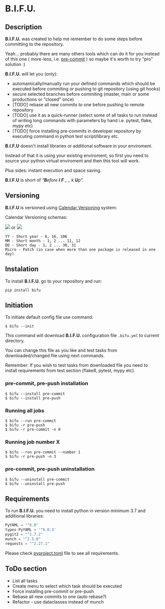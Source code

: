 # B.I.F.U.

## Description

**B.I.F.U.** was created to help me remember to do some steps before committing to the repository.

Yeah... probably there are many others tools which can do it for you instead of this one ( more-less, i.e. [pre-commit](https://pre-commit.com/) ) so maybe it's worth to try "pro" solution :)

**B.I.F.U.** will let you (only):
- automamically/manually run your defined commands  which should be executed before commiting or pushing to git repository (using git hooks)
- secure selected branches before commiting (master, main or some productions or "closed" once)
- [TODO] rebase all new commits to one before pushing to remote repository
- [TODO] use it as a quick-runner (select some of all tasks to run instead of writing long commands with parameters by hand i.e. pytest, flake, mypy etc)
- [TODO] force installing pre-commits in developer repository by executing command in python test script/library etc.

**B.I.F.U** doesn't install libraries or additional software in your enviroment.

Instead of that it is using your existing enviroment, so first you need to source your python virtual enviroment and then this tool will work.

Plus sides: instant execution and space saving.


**B.I.F.U** is short of _"**B**efore **I** **F** _ _ k **U**p"._


## Versioning

**B.I.F.U** is versioned using [Calendar Versioning](https://calver.org/) system: 

Calendar Versioning schemas:

<img src="https://img.shields.io/badge/calver-YY.MM.DD-22bfda.svg"> or <img src="https://img.shields.io/badge/calver-YY.MM.DD.MICRO-22bfda.svg">


    YY - Short year - 6, 16, 106
    MM - Short month - 1, 2 ... 11, 12
    DD - Short day - 1, 2 ... 30, 31
    Micro - Patch (in case when more than one package is released in one day)

## Instalation

To install **B.I.F.U.** go to your repository and run:
    
    pip install bifu


## Initiation

To initiate default config file use command:

```shell
$ bifu --init
```

This command will download **B.I.F.U.** configuration file `.bifu.yml` to current directory.

You can change this file as you like and test tasks from downloaded/changed file using next commands.

Remember: If you wish to test tasks from downloaded file you need to install requirements from test section (flake8, pytest, mypy etc).

### pre-commit, pre-push installation
```shell
$ bifu --install pre-commit
$ bifu --install pre-push
```

### Running all jobs
```shell
$ bifu --run pre-commit
$ bifu -r pre-push
$ bifu -r pre-commit -n 0
```

### Running job number X
```shell
$ bifu --run pre-commit --number 1
$ bifu -r pre-push -n 3
```

### pre-commit, pre-push uninstallation
```shell
$ bifu --uninstall pre-commit
$ bifu --uninstall pre-push
```

## Requirements

To run **B.I.F.U.** you need to install python in version minimum 3.7 and additional libraries:

```python
PyYAML = "^6.0"
types-PyYAML = '^6.0.3'
pygit2 = "^1.7.2"
munch = "^2.5.0"
requests = "^2.27.1"
```

Please check [pyproject.toml](https://github.com/8tm/bifu/blob/master/.bifu.yml) file to see all requirements.

## ToDo section
- List all tasks
- Create menu to select which task should be executed
- Force installing pre-commit or pre-push
- Rebase all new commits to one (auto rebase?)
- Refactor - use dataclasses instead of munch
